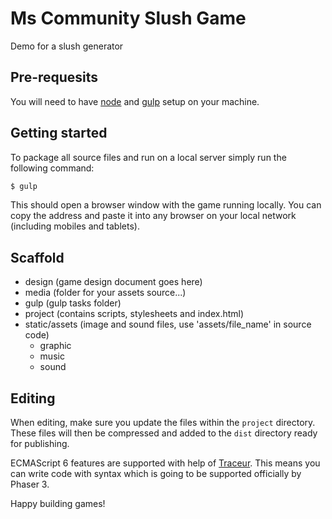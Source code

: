 # Ms Community Slush Game

Demo for a slush generator

## Pre-requesits

You will need to have [node][node] and [gulp][gulp] setup on your machine.

## Getting started

To package all source files and run on a local server simply run the following command:

```sh
$ gulp
```

This should open a browser window with the game running locally. You can copy the address and paste it into any browser on your local network (including mobiles and tablets).

## Scaffold
* design (game design document goes here)
* media (folder for your assets source...)
* gulp (gulp tasks folder)
* project (contains scripts, stylesheets and index.html)
* static/assets (image and sound files, use 'assets/file_name' in source code)
    - graphic
    - music
    - sound

## Editing

When editing, make sure you update the files within the `project` directory. These files will then be compressed and added to the `dist` directory ready for publishing.

ECMAScript 6 features are supported with help of [Traceur][Traceur]. This means you can write code with syntax which is going to be supported officially by Phaser 3.

Happy building games!

[node]:       http://nodejs.org/
[gulp]:       http://gulpjs.com/
[Traceur]:    https://github.com/google/traceur-compiler
